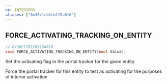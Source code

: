```yaml
---
ns: INTERIORS
aliases: ["0x38c1cb1cb119a016"]
---
```

## FORCE_ACTIVATING_TRACKING_ON_ENTITY

```c
// 0x38C1CB1CB119A016
void FORCE_ACTIVATING_TRACKING_ON_ENTITY(bool Value);
```

Set the activating flag in the portal tracker for the given entity

Force the portal tracker for this entity to test as activating for the purposes of interior activation

